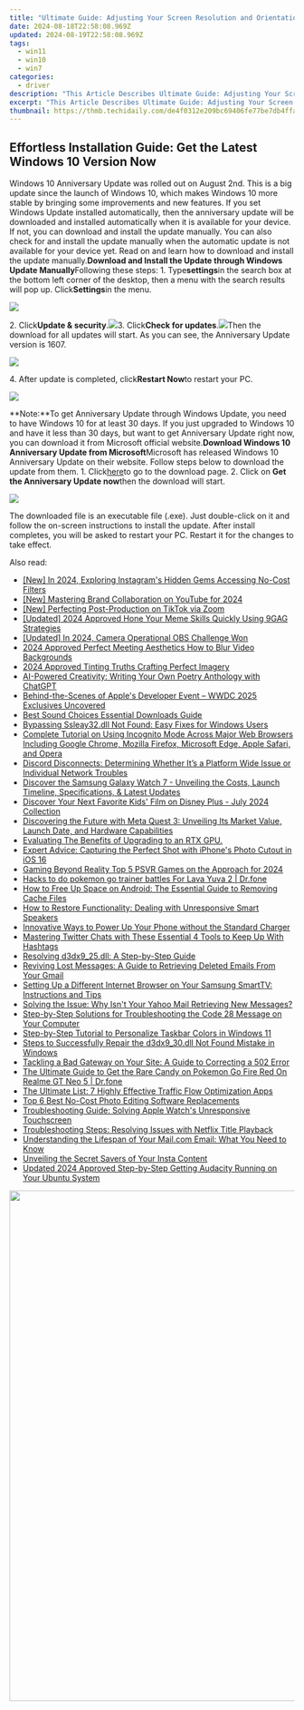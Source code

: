 ```yaml
---
title: "Ultimate Guide: Adjusting Your Screen Resolution and Orientation in Windows 10"
date: 2024-08-18T22:58:08.969Z
updated: 2024-08-19T22:58:08.969Z
tags:
  - win11
  - win10
  - win7
categories:
  - driver
description: "This Article Describes Ultimate Guide: Adjusting Your Screen Resolution and Orientation in Windows 10"
excerpt: "This Article Describes Ultimate Guide: Adjusting Your Screen Resolution and Orientation in Windows 10"
thumbnail: https://thmb.techidaily.com/de4f0312e209bc69406fe77be7db4ffab9fd4723c69e6ec9a49854fd1e940559.jpg
---
```


## Effortless Installation Guide: Get the Latest Windows 10 Version Now

Windows 10 Anniversary Update was rolled out on August 2nd. This is a big update since the launch of Windows 10, which makes Windows 10 more stable by bringing some improvements and new features. If you set Windows Update installed automatically, then the anniversary update will be downloaded and installed automatically when it is available for your device. If not, you can download and install the update manually. You can also check for and install the update manually when the automatic update is not available for your device yet. Read on and learn how to download and install the update manually.**Download and Install the Update through Windows Update Manually**Following these steps: 1\. Type**settings**in the search box at the bottom left corner of the desktop, then a menu with the search results will pop up. Click**Settings**in the menu.

![](https://images.drivereasy.com/wp-content/uploads/2016/10/img_580834163ae52.png)

2\. Click**Update & security**.![](https://images.drivereasy.com/wp-content/uploads/2016/10/img_580834c5df865.png)3\. Click**Check for updates**.![](https://images.drivereasy.com/wp-content/uploads/2016/10/img_580835087d6ba.png)Then the download for all updates will start. As you can see, the Anniversary Update version is 1607.

![](https://images.drivereasy.com/wp-content/uploads/2016/10/img_5808474192196.jpg)

4\. After update is completed, click**Restart Now**to restart your PC.

![](https://images.drivereasy.com/wp-content/uploads/2016/10/img_580850b4d2d48.png)

**Note:**To get Anniversary Update through Windows Update, you need to have Windows 10 for at least 30 days. If you just upgraded to Windows 10 and have it less than 30 days, but want to get Anniversary Update right now, you can download it from Microsoft official website.**Download Windows 10 Anniversary Update from Microsoft**Microsoft has released Windows 10 Anniversary Update on their website. Follow steps below to download the update from them. 1\. Click[here](https://support.microsoft.com/en-sg/help/12387/windows-10-update-history)to go to the download page. 2\. Click on **Get the Anniversary Update now**then the download will start.

![](https://images.drivereasy.com/wp-content/uploads/2016/10/img_58083ac8bbbf5.jpg)

The downloaded file is an executable file (.exe). Just double-click on it and follow the on-screen instructions to install the update. After install completes, you will be asked to restart your PC. Restart it for the changes to take effect.


<ins class="adsbygoogle"
     style="display:block"
     data-ad-format="autorelaxed"
     data-ad-client="ca-pub-7571918770474297"
     data-ad-slot="1223367746"></ins>



<ins class="adsbygoogle"
     style="display:block"
     data-ad-client="ca-pub-7571918770474297"
     data-ad-slot="8358498916"
     data-ad-format="auto"
     data-full-width-responsive="true"></ins>

<span class="atpl-alsoreadstyle">Also read:</span>
<div><ul>
<li><a href="https://instagram-videos.techidaily.com/new-in-2024-exploring-instagrams-hidden-gems-accessing-no-cost-filters/"><u>[New] In 2024, Exploring Instagram's Hidden Gems  Accessing No-Cost Filters</u></a></li>
<li><a href="https://fox-hovers.techidaily.com/new-mastering-brand-collaboration-on-youtube-for-2024/"><u>[New] Mastering Brand Collaboration on YouTube for 2024</u></a></li>
<li><a href="https://extra-skills.techidaily.com/new-perfecting-post-production-on-tiktok-via-zoom/"><u>[New] Perfecting Post-Production on TikTok via Zoom</u></a></li>
<li><a href="https://fox-boxes.techidaily.com/updated-2024-approved-hone-your-meme-skills-quickly-using-9gag-strategies/"><u>[Updated] 2024 Approved  Hone Your Meme Skills Quickly Using 9GAG Strategies</u></a></li>
<li><a href="https://digital-screen-recording.techidaily.com/updated-in-2024-camera-operational-obs-challenge-won/"><u>[Updated] In 2024, Camera Operational  OBS Challenge Won</u></a></li>
<li><a href="https://desktop-recording.techidaily.com/2024-approved-perfect-meeting-aesthetics-how-to-blur-video-backgrounds/"><u>2024 Approved  Perfect Meeting Aesthetics  How to Blur Video Backgrounds</u></a></li>
<li><a href="https://some-skills.techidaily.com/2024-approved-tinting-truths-crafting-perfect-imagery/"><u>2024 Approved  Tinting Truths  Crafting Perfect Imagery</u></a></li>
<li><a href="https://tech-hub.techidaily.com/ai-powered-creativity-writing-your-own-poetry-anthology-with-chatgpt/"><u>AI-Powered Creativity: Writing Your Own Poetry Anthology with ChatGPT</u></a></li>
<li><a href="https://tech-renaissance.techidaily.com/behind-the-scenes-of-apples-developer-event-wwdc-2025-exclusives-uncovered/"><u>Behind-the-Scenes of Apple's Developer Event – WWDC 2025 Exclusives Uncovered</u></a></li>
<li><a href="https://extra-lessons.techidaily.com/best-sound-choices-essential-downloads-guide/"><u>Best Sound Choices  Essential Downloads Guide</u></a></li>
<li><a href="https://tech-renaissance.techidaily.com/bypassing-ssleay32dll-not-found-easy-fixes-for-windows-users/"><u>Bypassing Ssleay32.dll Not Found: Easy Fixes for Windows Users</u></a></li>
<li><a href="https://tech-renaissance.techidaily.com/complete-tutorial-on-using-incognito-mode-across-major-web-browsers-including-google-chrome-mozilla-firefox-microsoft-edge-apple-safari-and-opera/"><u>Complete Tutorial on Using Incognito Mode Across Major Web Browsers Including Google Chrome, Mozilla Firefox, Microsoft Edge, Apple Safari, and Opera</u></a></li>
<li><a href="https://tech-renaissance.techidaily.com/discord-disconnects-determining-whether-its-a-platform-wide-issue-or-individual-network-troubles/"><u>Discord Disconnects: Determining Whether It’s a Platform Wide Issue or Individual Network Troubles</u></a></li>
<li><a href="https://tech-renaissance.techidaily.com/discover-the-samsung-galaxy-watch-7-unveiling-the-costs-launch-timeline-specifications-and-latest-updates/"><u>Discover the Samsung Galaxy Watch 7 - Unveiling the Costs, Launch Timeline, Specifications, & Latest Updates</u></a></li>
<li><a href="https://tech-renaissance.techidaily.com/discover-your-next-favorite-kids-film-on-disney-plus-july-2024-collection/"><u>Discover Your Next Favorite Kids' Film on Disney Plus - July 2024 Collection</u></a></li>
<li><a href="https://tech-renaissance.techidaily.com/discovering-the-future-with-meta-quest-3-unveiling-its-market-value-launch-date-and-hardware-capabilities/"><u>Discovering the Future with Meta Quest 3: Unveiling Its Market Value, Launch Date, and Hardware Capabilities</u></a></li>
<li><a href="https://tech-renaissance.techidaily.com/evaluating-the-benefits-of-upgrading-to-an-rtx-gpu/"><u>Evaluating The Benefits of Upgrading to an RTX GPU.</u></a></li>
<li><a href="https://tech-renaissance.techidaily.com/expert-advice-capturing-the-perfect-shot-with-iphones-photo-cutout-in-ios-16/"><u>Expert Advice: Capturing the Perfect Shot with iPhone's Photo Cutout in iOS 16</u></a></li>
<li><a href="https://some-knowledge.techidaily.com/gaming-beyond-reality-top-5-psvr-games-on-the-approach-for-2024/"><u>Gaming Beyond Reality  Top 5 PSVR Games on the Approach for 2024</u></a></li>
<li><a href="https://android-pokemon-go.techidaily.com/hacks-to-do-pokemon-go-trainer-battles-for-lava-yuva-2-drfone-by-drfone-virtual-android/"><u>Hacks to do pokemon go trainer battles For Lava Yuva 2 | Dr.fone</u></a></li>
<li><a href="https://tech-renaissance.techidaily.com/how-to-free-up-space-on-android-the-essential-guide-to-removing-cache-files/"><u>How to Free Up Space on Android: The Essential Guide to Removing Cache Files</u></a></li>
<li><a href="https://tech-renaissance.techidaily.com/how-to-restore-functionality-dealing-with-unresponsive-smart-speakers/"><u>How to Restore Functionality: Dealing with Unresponsive Smart Speakers</u></a></li>
<li><a href="https://tech-renaissance.techidaily.com/innovative-ways-to-power-up-your-phone-without-the-standard-charger/"><u>Innovative Ways to Power Up Your Phone without the Standard Charger</u></a></li>
<li><a href="https://tech-renaissance.techidaily.com/mastering-twitter-chats-with-these-essential-4-tools-to-keep-up-with-hashtags/"><u>Mastering Twitter Chats with These Essential 4 Tools to Keep Up With Hashtags</u></a></li>
<li><a href="https://tech-renaissance.techidaily.com/resolving-d3dx925dll-a-step-by-step-guide/"><u>Resolving d3dx9_25.dll: A Step-by-Step Guide</u></a></li>
<li><a href="https://tech-renaissance.techidaily.com/reviving-lost-messages-a-guide-to-retrieving-deleted-emails-from-your-gmail/"><u>Reviving Lost Messages: A Guide to Retrieving Deleted Emails From Your Gmail</u></a></li>
<li><a href="https://tech-renaissance.techidaily.com/setting-up-a-different-internet-browser-on-your-samsung-smarttv-instructions-and-tips/"><u>Setting Up a Different Internet Browser on Your Samsung SmartTV: Instructions and Tips</u></a></li>
<li><a href="https://tech-renaissance.techidaily.com/solving-the-issue-why-isnt-your-yahoo-mail-retrieving-new-messages/"><u>Solving the Issue: Why Isn't Your Yahoo Mail Retrieving New Messages?</u></a></li>
<li><a href="https://tech-renaissance.techidaily.com/step-by-step-solutions-for-troubleshooting-the-code-28-message-on-your-computer/"><u>Step-by-Step Solutions for Troubleshooting the Code 28 Message on Your Computer</u></a></li>
<li><a href="https://tech-renaissance.techidaily.com/step-by-step-tutorial-to-personalize-taskbar-colors-in-windows-11/"><u>Step-by-Step Tutorial to Personalize Taskbar Colors in Windows 11</u></a></li>
<li><a href="https://tech-renaissance.techidaily.com/steps-to-successfully-repair-the-d3dx930dll-not-found-mistake-in-windows/"><u>Steps to Successfully Repair the d3dx9_30.dll Not Found Mistake in Windows</u></a></li>
<li><a href="https://tech-renaissance.techidaily.com/tackling-a-bad-gateway-on-your-site-a-guide-to-correcting-a-502-error/"><u>Tackling a Bad Gateway on Your Site: A Guide to Correcting a 502 Error</u></a></li>
<li><a href="https://pokemon-go-android.techidaily.com/the-ultimate-guide-to-get-the-rare-candy-on-pokemon-go-fire-red-on-realme-gt-neo-5-drfone-by-drfone-virtual-android/"><u>The Ultimate Guide to Get the Rare Candy on Pokemon Go Fire Red On Realme GT Neo 5 | Dr.fone</u></a></li>
<li><a href="https://tech-renaissance.techidaily.com/the-ultimate-list-7-highly-effective-traffic-flow-optimization-apps/"><u>The Ultimate List: 7 Highly Effective Traffic Flow Optimization Apps</u></a></li>
<li><a href="https://tech-renaissance.techidaily.com/top-6-best-no-cost-photo-editing-software-replacements/"><u>Top 6 Best No-Cost Photo Editing Software Replacements</u></a></li>
<li><a href="https://tech-renaissance.techidaily.com/troubleshooting-guide-solving-apple-watchs-unresponsive-touchscreen/"><u>Troubleshooting Guide: Solving Apple Watch's Unresponsive Touchscreen</u></a></li>
<li><a href="https://tech-renaissance.techidaily.com/troubleshooting-steps-resolving-issues-with-netflix-title-playback/"><u>Troubleshooting Steps: Resolving Issues with Netflix Title Playback</u></a></li>
<li><a href="https://tech-renaissance.techidaily.com/understanding-the-lifespan-of-your-mailcom-email-what-you-need-to-know/"><u>Understanding the Lifespan of Your Mail.com Email: What You Need to Know</u></a></li>
<li><a href="https://tech-renaissance.techidaily.com/unveiling-the-secret-savers-of-your-insta-content/"><u>Unveiling the Secret Savers of Your Insta Content</u></a></li>
<li><a href="https://audio-shaping.techidaily.com/updated-2024-approved-step-by-step-getting-audacity-running-on-your-ubuntu-system/"><u>Updated 2024 Approved Step-by-Step Getting Audacity Running on Your Ubuntu System</u></a></li>
</ul></div>

<!-- affiliate ads begin -->
<a href="https://ursime.pxf.io/c/5597632/2048972/16384" target="_top" id="2048972"><img src="//a.impactradius-go.com/display-ad/16384-2048972" border="0" alt="" width="1200" height="900"/></a><img height="0" width="0" src="https://imp.pxf.io/i/5597632/2048972/16384" style="position:absolute;visibility:hidden;" border="0" />
<!-- affiliate ads end -->